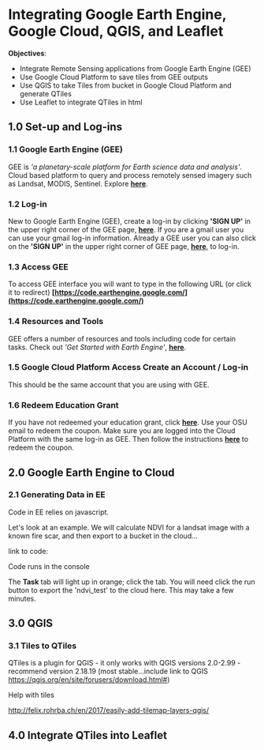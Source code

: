 # Integrating Google Earth Engine, Google Cloud, QGIS, and Leaflet



**Objectives**:

- Integrate Remote Sensing applications from Google Earth Engine (GEE)
- Use Google Cloud Platform to save tiles from GEE outputs 
- Use QGIS to take Tiles from bucket in Google Cloud Platform and generate QTiles 
- Use Leaflet to integrate QTiles in html



## 1.0 Set-up and Log-ins

### 1.1 Google Earth Engine (GEE)

GEE is *'a planetary-scale platform for Earth science data and analysis'*. Cloud based platform to query and process remotely sensed imagery such as Landsat, MODIS, Sentinel. Explore **[here](https://earthengine.google.com/)**.

### 1.2 Log-in

New to Google Earth Engine (GEE), create a log-in by clicking **'SIGN UP'** in the upper right corner of the GEE page,  **[here](https://earthengine.google.com/)**. If you are a gmail user you can use your gmail log-in information. Already a GEE user you can also click on the **'SIGN UP'** in the upper right corner of GEE page,  **[here](https://earthengine.google.com/)**, to log-in.

### 1.3 Access GEE

To access GEE interface you will want to type in the following URL (or click it to redirect)  **[https://code.earthengine.google.com/](https://code.earthengine.google.com/)**

### 1.4 Resources and Tools

GEE offers a number of resources and tools including code for certain tasks. Check out *'Get Started with Earth Engine'*,  **[here](https://developers.google.com/earth-engine/getstarted)**. 

### 1.5 Google Cloud Platform Access Create an Account / Log-in

This should be the same account that you are using with GEE.

### 1.6 Redeem Education Grant

If you have not redeemed your education grant, click **[here](https://google.secure.force.com/GCPEDU/?cid=d0GOdFV%2BTF1xdIizooBa1z8ehdyk91t3C51Dsuzk3BOlTJYPq0BfaE4gxD7ysKNK/)**. Use your OSU email to redeem the coupon. Make sure you are logged into the Cloud Platform with the same log-in as GEE. Then follow the instructions  **[here](https://console.cloud.google.com/education)** to redeem the coupon.

## 2.0 Google Earth Engine to Cloud

### 2.1 Generating Data in EE

Code in EE relies on javascript. 

Let's look at an example. We will calculate NDVI for a landsat image with a known fire scar, and then export to a bucket in the cloud...

link to code:

Code runs in the console 

The **Task** tab will light up in orange; click the tab. You will need click the run button to export the 'ndvi_test' to the cloud here. This may take a few minutes.





## 3.0 QGIS

### 3.1 Tiles to QTiles

QTiles is a plugin for QGIS - it only works with QGIS versions 2.0-2.99 - recommend version 2.18.19 (most stable...include link to QGIS https://qgis.org/en/site/forusers/download.html#)



Help with tiles

http://felix.rohrba.ch/en/2017/easily-add-tilemap-layers-qgis/

## 4.0 Integrate QTiles into Leaflet



